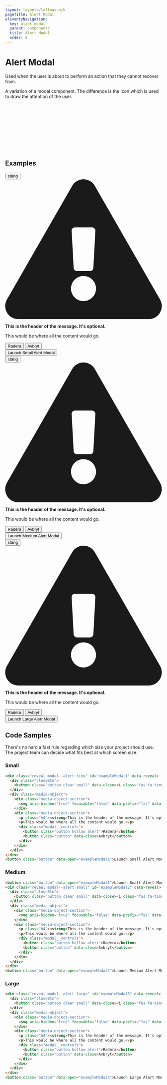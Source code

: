 ```yaml
---
layout: layouts/leftnav.njk
pageTitle: Alert Modal
eleventyNavigation:
  key: alert-modal
  parent: components
  title: Alert Modal
  order: 8
---
```


# Alert Modal
<p class="lead">Used when the user is about to perform an action that they cannot recover from.</p>
<p>A variation of a modal component. The difference is the icon which is used to draw the attention of the user.</p>
<svg class="svg-icon"
     aria-hidden="true"
     focusable="false">
  <use xlink:href="#svg--exclamation-triangle-solid" />
</svg>
<h2>Examples</h2>
<div class="reveal modal--alert tiny" id="exampleModal1" data-reveal>
  <div class="closeBtn">
    <button class="button clear small" data-close><i class="fas fa-times"></i> stäng</button>
  </div>
  <div class="media-object">
    <div class="media-object-section">
      <svg aria-hidden="true" focusable="false" data-prefix="fas" data-icon="exclamation-triangle" class="svg-inline--fa fa-exclamation-triangle fa-w-18" role="img" xmlns="http://www.w3.org/2000/svg" viewBox="0 0 576 512"><path fill="currentColor" d="M569.517 440.013C587.975 472.007 564.806 512 527.94 512H48.054c-36.937 0-59.999-40.055-41.577-71.987L246.423 23.985c18.467-32.009 64.72-31.951 83.154 0l239.94 416.028zM288 354c-25.405 0-46 20.595-46 46s20.595 46 46 46 46-20.595 46-46-20.595-46-46-46zm-43.673-165.346l7.418 136c.347 6.364 5.609 11.346 11.982 11.346h48.546c6.373 0 11.635-4.982 11.982-11.346l7.418-136c.375-6.874-5.098-12.654-11.982-12.654h-63.383c-6.884 0-12.356 5.78-11.981 12.654z"></path></svg>
    </div>
    <div class="media-object-section">
      <p class="h4"><strong>This is the header of the message. It's optional.</strong></p>
      <p>This would be where all the content would go.</p>
      <div class="modal__controls">
        <button class="button hollow alert">Radera</button>
        <button class="button" data-close>Avbryt</button>
      </div>
    </div>
  </div>
</div>
<button class="button" data-open="exampleModal1">Launch Small Alert Modal</button><br />
<div class="reveal modal--alert small" id="exampleModal2" data-reveal>
  <div class="closeBtn">
    <button class="button clear small" data-close><i class="fas fa-times"></i> stäng</button>
  </div>
  <div class="media-object">
    <div class="media-object-section">
      <svg aria-hidden="true" focusable="false" data-prefix="fas" data-icon="exclamation-triangle" class="svg-inline--fa fa-exclamation-triangle fa-w-18" role="img" xmlns="http://www.w3.org/2000/svg" viewBox="0 0 576 512"><path fill="currentColor" d="M569.517 440.013C587.975 472.007 564.806 512 527.94 512H48.054c-36.937 0-59.999-40.055-41.577-71.987L246.423 23.985c18.467-32.009 64.72-31.951 83.154 0l239.94 416.028zM288 354c-25.405 0-46 20.595-46 46s20.595 46 46 46 46-20.595 46-46-20.595-46-46-46zm-43.673-165.346l7.418 136c.347 6.364 5.609 11.346 11.982 11.346h48.546c6.373 0 11.635-4.982 11.982-11.346l7.418-136c.375-6.874-5.098-12.654-11.982-12.654h-63.383c-6.884 0-12.356 5.78-11.981 12.654z"></path></svg>
    </div>
    <div class="media-object-section">
      <p class="h4"><strong>This is the header of the message. It's optional.</strong></p>
      <p>This would be where all the content would go.</p>
      <div class="modal__controls">
        <button class="button hollow alert">Radera</button>
        <button class="button" data-close>Avbryt</button>
      </div>
    </div>
  </div>
</div>
<button class="button" data-open="exampleModal2">Launch Medium Alert Modal</button><br />
<div class="reveal modal--alert large" id="exampleModal3" data-reveal>
  <div class="closeBtn">
    <button class="button clear small" data-close><i class="fas fa-times"></i> stäng</button>
  </div>
  <div class="media-object">
    <div class="media-object-section">
      <svg aria-hidden="true" focusable="false" data-prefix="fas" data-icon="exclamation-triangle" class="svg-inline--fa fa-exclamation-triangle fa-w-18" role="img" xmlns="http://www.w3.org/2000/svg" viewBox="0 0 576 512"><path fill="currentColor" d="M569.517 440.013C587.975 472.007 564.806 512 527.94 512H48.054c-36.937 0-59.999-40.055-41.577-71.987L246.423 23.985c18.467-32.009 64.72-31.951 83.154 0l239.94 416.028zM288 354c-25.405 0-46 20.595-46 46s20.595 46 46 46 46-20.595 46-46-20.595-46-46-46zm-43.673-165.346l7.418 136c.347 6.364 5.609 11.346 11.982 11.346h48.546c6.373 0 11.635-4.982 11.982-11.346l7.418-136c.375-6.874-5.098-12.654-11.982-12.654h-63.383c-6.884 0-12.356 5.78-11.981 12.654z"></path></svg>
    </div>
    <div class="media-object-section">
      <p class="h4"><strong>This is the header of the message. It's optional.</strong></p>
      <p>This would be where all the content would go.</p>
      <div class="modal__controls">
        <button class="button hollow alert">Radera</button>
        <button class="button" data-close>Avbryt</button>
      </div>
    </div>
  </div>
</div>
<button class="button" data-open="exampleModal3">Launch Large Alert Modal</button>
<h2>Code Samples</h2>
<p>There's no hard a fast rule regarding which size your project should use. The project team can decide what fits best at which screen size.</p>
<h3>Small</h3>

``` html
<div class="reveal modal--alert tiny" id="exampleModal1" data-reveal>
  <div class="closeBtn">
    <button class="button clear small" data-close><i class="fas fa-times"></i> stäng</button>
  </div>
  <div class="media-object">
    <div class="media-object-section">
      <svg aria-hidden="true" focusable="false" data-prefix="fas" data-icon="exclamation-triangle" class="svg-inline--fa fa-exclamation-triangle fa-w-18" role="img" xmlns="http://www.w3.org/2000/svg" viewBox="0 0 576 512"><path fill="currentColor" d="M569.517 440.013C587.975 472.007 564.806 512 527.94 512H48.054c-36.937 0-59.999-40.055-41.577-71.987L246.423 23.985c18.467-32.009 64.72-31.951 83.154 0l239.94 416.028zM288 354c-25.405 0-46 20.595-46 46s20.595 46 46 46 46-20.595 46-46-20.595-46-46-46zm-43.673-165.346l7.418 136c.347 6.364 5.609 11.346 11.982 11.346h48.546c6.373 0 11.635-4.982 11.982-11.346l7.418-136c.375-6.874-5.098-12.654-11.982-12.654h-63.383c-6.884 0-12.356 5.78-11.981 12.654z"></path></svg>
    </div>
    <div class="media-object-section">
      <p class="h4"><strong>This is the header of the message. It's optional.</strong></p>
      <p>This would be where all the content would go.</p>
      <div class="modal__controls">
        <button class="button hollow alert">Radera</button>
        <button class="button" data-close>Avbryt</button>
      </div>
    </div>
  </div>
</div>
<button class="button" data-open="exampleModal1">Launch Small Alert Modal</button>
```

<h3>Medium</h3>

``` html
<button class="button" data-open="exampleModal1">Launch Small Alert Modal</button><br />
<div class="reveal modal--alert small" id="exampleModal2" data-reveal>
  <div class="closeBtn">
    <button class="button clear small" data-close><i class="fas fa-times"></i> stäng</button>
  </div>
  <div class="media-object">
    <div class="media-object-section">
      <svg aria-hidden="true" focusable="false" data-prefix="fas" data-icon="exclamation-triangle" class="svg-inline--fa fa-exclamation-triangle fa-w-18" role="img" xmlns="http://www.w3.org/2000/svg" viewBox="0 0 576 512"><path fill="currentColor" d="M569.517 440.013C587.975 472.007 564.806 512 527.94 512H48.054c-36.937 0-59.999-40.055-41.577-71.987L246.423 23.985c18.467-32.009 64.72-31.951 83.154 0l239.94 416.028zM288 354c-25.405 0-46 20.595-46 46s20.595 46 46 46 46-20.595 46-46-20.595-46-46-46zm-43.673-165.346l7.418 136c.347 6.364 5.609 11.346 11.982 11.346h48.546c6.373 0 11.635-4.982 11.982-11.346l7.418-136c.375-6.874-5.098-12.654-11.982-12.654h-63.383c-6.884 0-12.356 5.78-11.981 12.654z"></path></svg>
    </div>
    <div class="media-object-section">
      <p class="h4"><strong>This is the header of the message. It's optional.</strong></p>
      <p>This would be where all the content would go.</p>
      <div class="modal__controls">
        <button class="button hollow alert">Radera</button>
        <button class="button" data-close>Avbryt</button>
      </div>
    </div>
  </div>
</div>
<button class="button" data-open="exampleModal2">Launch Medium Alert Modal</button>
```

<h3>Large</h3>

``` html
<div class="reveal modal--alert large" id="exampleModal3" data-reveal>
  <div class="closeBtn">
    <button class="button clear small" data-close><i class="fas fa-times"></i> stäng</button>
  </div>
  <div class="media-object">
    <div class="media-object-section">
      <svg aria-hidden="true" focusable="false" data-prefix="fas" data-icon="exclamation-triangle" class="svg-inline--fa fa-exclamation-triangle fa-w-18" role="img" xmlns="http://www.w3.org/2000/svg" viewBox="0 0 576 512"><path fill="currentColor" d="M569.517 440.013C587.975 472.007 564.806 512 527.94 512H48.054c-36.937 0-59.999-40.055-41.577-71.987L246.423 23.985c18.467-32.009 64.72-31.951 83.154 0l239.94 416.028zM288 354c-25.405 0-46 20.595-46 46s20.595 46 46 46 46-20.595 46-46-20.595-46-46-46zm-43.673-165.346l7.418 136c.347 6.364 5.609 11.346 11.982 11.346h48.546c6.373 0 11.635-4.982 11.982-11.346l7.418-136c.375-6.874-5.098-12.654-11.982-12.654h-63.383c-6.884 0-12.356 5.78-11.981 12.654z"></path></svg>
    </div>
    <div class="media-object-section">
      <p class="h4"><strong>This is the header of the message. It's optional.</strong></p>
      <p>This would be where all the content would go.</p>
      <div class="modal__controls">
        <button class="button hollow alert">Radera</button>
        <button class="button" data-close>Avbryt</button>
      </div>
    </div>
  </div>
</div>
<button class="button" data-open="exampleModal3">Launch Large Alert Modal</button>
```